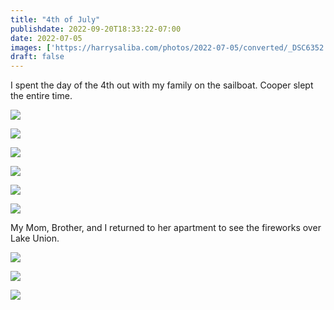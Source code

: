 ```yaml
---
title: "4th of July"
publishdate: 2022-09-20T18:33:22-07:00
date: 2022-07-05
images: ['https://harrysaliba.com/photos/2022-07-05/converted/_DSC6352.jpg']
draft: false
---
```


I spent the day of the 4th out with my family on the sailboat.  Cooper slept the entire time.

![](https://harrysaliba.com/photos/2022-07-05/converted/_DSC6226.jpg)

![](https://harrysaliba.com/photos/2022-07-05/converted/_DSC6228.jpg)

![](https://harrysaliba.com/photos/2022-07-05/converted/_DSC6248.jpg)

![](https://harrysaliba.com/photos/2022-07-05/converted/_DSC6266.jpg)

![](https://harrysaliba.com/photos/2022-07-05/converted/_DSC6297.jpg)

![](https://harrysaliba.com/photos/2022-07-05/converted/_DSC6331.jpg)

My Mom, Brother, and I returned to her apartment to see the fireworks over Lake Union.

![](https://harrysaliba.com/photos/2022-07-05/converted/_DSC6343.jpg)

![](https://harrysaliba.com/photos/2022-07-05/converted/_DSC6352.jpg)

![](https://harrysaliba.com/photos/2022-07-05/converted/_DSC6354.jpg)